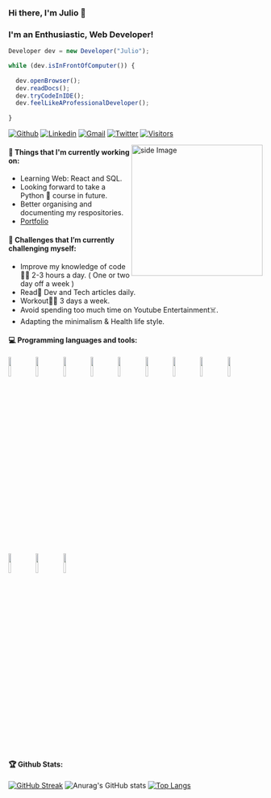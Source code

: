 ### Hi there, I'm Julio 👋
### I'm an Enthusiastic, Web Developer!
```javascript
Developer dev = new Developer("Julio");

while (dev.isInFrontOfComputer()) {
  
  dev.openBrowser();
  dev.readDocs();
  dev.tryCodeInIDE();
  dev.feelLikeAProfessionalDeveloper();
  
}
```
[![Github](https://img.shields.io/github/followers/lakorthus?label=Github&style=social)](https://github.com/lakorthus)
[![Linkedin](https://img.shields.io/badge/-LinkedIn-blue?style=flat&logo=Linkedin&logoColor=white)](https://www.linkedin.com/in/julio-velezmoro-frontend-developer)
[![Gmail](https://img.shields.io/badge/-Gmail-c14438?style=flat&logo=Gmail&logoColor=white)](mailto:lakorthus@gmail.com)
[![Twitter](https://img.shields.io/twitter/follow/lakorthus?label=Twitter&style=social)](https://twitter.com/lakorthus/)
[![Visitors](https://visitor-badge.laobi.icu/badge?page_id=lakorthus.lakorthus)](https://github.com/lakorthus/)

<!-- gif Image -->
<img src="https://media.giphy.com/media/M9gbBd9nbDrOTu1Mqx/giphy.gif" alt="side Image" align="right" width="260" height="auto" />

#### 💼  Things that I'm currently working on: 
* Learning Web: React and SQL.
* Looking forward to take a Python 🐍 course in future.
* Better organising and documenting my respositories.
* [Portfolio](https://react-portafolio-two.vercel.app/)
#### 🌱 Challenges that I’m currently challenging myself:
* Improve my knowledge of code:man_technologist: 2-3 hours a day. ( One or two day off a week ) 
* Read:newspaper: Dev and Tech articles daily.
* Workout:weight_lifting_man: 3 days a week. 
* Avoid spending too much time on Youtube Entertainment:skull_and_crossbones:.
* Adapting the minimalism & Health life style.
#### :computer: Programming languages and tools: 
<p>
  <code><img width="10%" src="https://www.vectorlogo.zone/logos/mysql/mysql-ar21.svg"></code>
  <code><img width="10%" src="https://www.vectorlogo.zone/logos/mongodb/mongodb-ar21.svg"></code>
  <code><img width="10%" src="https://www.vectorlogo.zone/logos/git-scm/git-scm-ar21.svg"></code>
  <code><img width="10%" src="https://www.vectorlogo.zone/logos/reactjs/reactjs-ar21.svg"></code>
  <code><img width="10%" src="https://www.vectorlogo.zone/logos/angular/angular-ar21.svg"></code>
  <code><img width="10%" src="https://www.vectorlogo.zone/logos/sass-lang/sass-lang-ar21.svg"></code>
  <code><img width="10%" src="https://www.vectorlogo.zone/logos/docker/docker-ar21.svg"></code>
  <code><img width="10%" src="https://www.vectorlogo.zone/logos/nodejs/nodejs-ar21.svg"></code>
  <code><img width="10%" src="https://www.vectorlogo.zone/logos/getbootstrap/getbootstrap-ar21.svg"></code>
  <code><img width="10%" src="https://www.vectorlogo.zone/logos/w3_html5/w3_html5-ar21.svg"></code>
  <code><img width="10%" src="https://www.vectorlogo.zone/logos/netlifyapp_watercss/netlifyapp_watercss-official.svg"></code>
  <code><img width="10%" src="https://www.vectorlogo.zone/logos/javascript/javascript-ar21.svg"></code>
</p>

#### 🏆 Github Stats:
[![GitHub Streak](http://github-readme-streak-stats.herokuapp.com?user=Lakorthus&theme=dracula&hide_border=true)](https://git.io/streak-stats)
![Anurag's GitHub stats](https://github-readme-stats.vercel.app/api?username=Lakorthus&show_icons=true&theme=dracula&hide_border=true)
[![Top Langs](https://github-readme-stats.vercel.app/api/top-langs/?username=Lakorthus&layout=compact&theme=dracula&hide_border=true)](https://github.com/anuraghazra/github-readme-stats)



